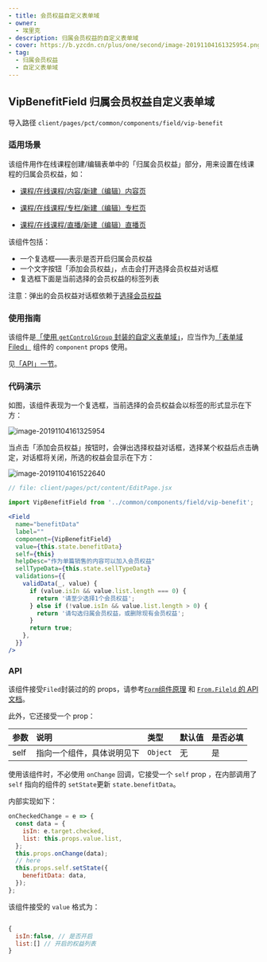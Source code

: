 ```yaml
---
- title: 会员权益自定义表单域
- owner:
  - 埃里克
- description: 归属会员权益的自定义表单域
- cover: https://b.yzcdn.cn/plus/one/second/image-20191104161325954.png
- tag:
  - 归属会员权益
  - 自定义表单域
---
```



## VipBenefitField 归属会员权益自定义表单域

导入路径 `client/pages/pct/common/components/field/vip-benefit`

### 适用场景

该组件用作在线课程创建/编辑表单中的「归属会员权益」部分，用来设置在线课程的归属会员权益，如：

- [课程/在线课程/内容/新建（编辑）内容页](https://www.youzan.com/v4/vis/pct/page/content#/add/text)

- [课程/在线课程/专栏/新建（编辑）专栏页](https://www.youzan.com/v4/vis/pct/page/column#/add)

- [课程/在线课程/直播/新建（编辑）直播页](https://www.youzan.com/v4/vis/pct/page/live#/add)

该组件包括：

- 一个复选框——表示是否开启归属会员权益
- 一个文字按钮「添加会员权益」，点击会打开选择会员权益对话框
- 复选框下面是当前选择的会员权益的标签列表

注意：弹出的会员权益对话框依赖于[选择会员权益](../../benefit-choose)

### 使用指南

该组件是[「使用 `getControlGroup` 封装的自定义表单域」](https://zent-contrib.github.io/zent-compat/zh/component/form#shi-yong-getcontrolgroup-feng-zhuang-zi-ding-yi-biao-dan-yu)，应当作为[「表单域  Filed」](https://zent-contrib.github.io/zent-compat/zh/component/form#biao-dan-yu-field) 组件的 `component` props 使用。

见[「API」一节](#api)。

### 代码演示

如图，该组件表现为一个复选框，当前选择的会员权益会以标签的形式显示在下方：

![image-20191104161325954](https://b.yzcdn.cn/plus/one/second/image-20191104161325954.png)

当点击「添加会员权益」按钮时，会弹出选择权益对话框，选择某个权益后点击确定，对话框将关闭，所选的权益会显示在下方：

![image-20191104161522640](https://b.yzcdn.cn/plus/one/second/image-20191104161522640.png)



```jsx
// file: client/pages/pct/content/EditPage.jsx

import VipBenefitField from '../common/components/field/vip-benefit';

<Field
  name="benefitData"
  label=""
  component={VipBenefitField}
  value={this.state.benefitData}
  self={this}
  helpDesc="作为单篇销售的内容可以加入会员权益"
  sellTypeData={this.state.sellTypeData}
  validations={{
    validData(_, value) {
      if (value.isIn && value.list.length === 0) {
        return '请至少选择1个会员权益';
      } else if (!value.isIn && value.list.length > 0) {
        return '请勾选归属会员权益，或删除现有会员权益';
      }
      return true;
    },
  }}
/>

```



### API

该组件接受`Filed`封装过的的 props，请参考[`Form`组件原理](https://zent-contrib.github.io/zent-compat/zh/component/form#zu-jian-yuan-li)  和 [`From.Fileld` 的 API 文档](https://zent-contrib.github.io/zent-compat/zh/component/form#form-field)。

此外，它还接受一个 prop：

| 参数 | 说明                       | 类型     | 默认值 | 是否必填 |
| :--- | :------------------------- | :------- | :----- | :------- |
| self | 指向一个组件，具体说明见下 | `Object` | 无     | 是       |

使用该组件时，不必使用 `onChange` 回调，它接受一个 `self` prop ，在内部调用了 `self` 指向的组件的 `setState`更新 `state.benefitData`。

内部实现如下：

```javascript
onCheckedChange = e => {
  const data = {
    isIn: e.target.checked,
    list: this.props.value.list,
  };
  this.props.onChange(data);
  // here
  this.props.self.setState({
    benefitData: data,
  });
};

```



该组件接受的 `value` 格式为：



```js

{
  isIn:false, // 是否开启
  list:[] // 开启的权益列表
}

```

